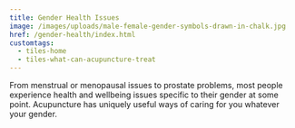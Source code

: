 ```yaml
---
title: Gender Health Issues
image: /images/uploads/male-female-gender-symbols-drawn-in-chalk.jpg
href: /gender-health/index.html
customtags:
  - tiles-home
  - tiles-what-can-acupuncture-treat
---
```

From menstrual or menopausal issues to prostate problems, most people experience health and wellbeing issues specific to their gender at some point. Acupuncture has uniquely useful ways of caring for you whatever your gender.
